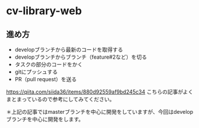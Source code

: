 # cv-library-web

## 進め方 
- developブランチから最新のコードを取得する
- developブランチからブランチ（feature#2など）を切る
- タスクの部分のコードをかく
- gitにプッシュする
- PR（pull request）を送る

https://qiita.com/siida36/items/880d92559af9bd245c34 
こちらの記事がよくまとまっているので参考にしてみてください。　

＊上記の記事ではmasterブランチを中心に開発をしていますが、今回はdevelopブランチを中心に開発をします。
